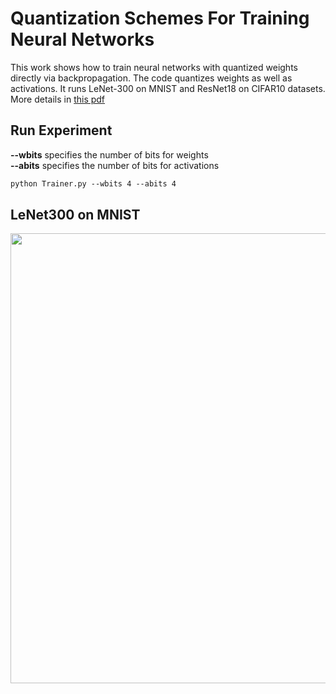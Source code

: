 # Quantization Schemes For Training Neural Networks

This work shows how to train neural networks with quantized weights directly via backpropagation. The code
quantizes weights as well as activations. It runs LeNet-300 on MNIST and ResNet18 on CIFAR10 datasets.
More details in [this pdf]( https://github.com/stracini-git/qnn/blob/main/files/Quantization_Schemes.pdf)


## Run Experiment

**--wbits** specifies the number of bits for weights\
**--abits** specifies the number of bits for activations

```markdown
python Trainer.py --wbits 4 --abits 4
```


## LeNet300 on MNIST
<img src="https://github.com/stracini-git/qnn/blob/main/files/LN_qw_qa.png" width="720" >
